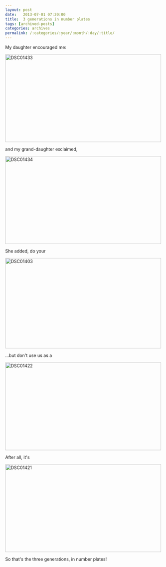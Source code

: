 ```yaml
---
layout: post
date:	2013-07-01 07:20:00
title:  3 generations in number plates
tags: [archived-posts]
categories: archives
permalink: /:categories/:year/:month/:day/:title/
---
```

My daughter encouraged me:


<a href="http://www.flickr.com/photos/86494503@N00/9178306251/" title="DSC01433 by mohandep, on Flickr"><img src="http://farm8.staticflickr.com/7437/9178306251_21eaa8e3e9.jpg" width="500" height="281" alt="DSC01433"></a>


and my grand-daughter exclaimed,

<a href="http://www.flickr.com/photos/86494503@N00/9180521114/" title="DSC01434 by mohandep, on Flickr"><img src="http://farm4.staticflickr.com/3681/9180521114_5ef2028f91.jpg" width="500" height="281" alt="DSC01434"></a>

She added, do your

<a href="http://www.flickr.com/photos/86494503@N00/9178306659/" title="DSC01403 by mohandep, on Flickr"><img src="http://farm6.staticflickr.com/5523/9178306659_64e8e7a1e3.jpg" width="500" height="289" alt="DSC01403"></a>


...but don't use us as a 

<a href="http://www.flickr.com/photos/86494503@N00/9178306513/" title="DSC01422 by mohandep, on Flickr"><img src="http://farm4.staticflickr.com/3668/9178306513_de563bea9f.jpg" width="500" height="281" alt="DSC01422"></a>


After all, it's 

<a href="http://www.flickr.com/photos/86494503@N00/9178306655/" title="DSC01421 by mohandep, on Flickr"><img src="http://farm6.staticflickr.com/5524/9178306655_248d1ec377.jpg" width="500" height="281" alt="DSC01421"></a>

So that's the three generations, in number plates!
